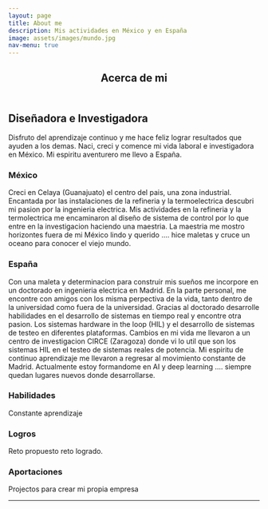 ```yaml
---
layout: page
title: About me
description: Mis actividades en México y en España
image: assets/images/mundo.jpg
nav-menu: true
---
```


<!-- Main -->
<div id="main" class="alt">

<!-- One -->
<section id="one">
	<div class="inner">
	<header class="major">
	<h1>Acerca de mi</h1>
	</header>

<!-- Content -->
<h2 id="content">Diseñadora e Investigadora</h2>
	<p>Disfruto del aprendizaje continuo y me hace feliz lograr resultados que ayuden a los demas. 		Naci, creci y comence mi vida laboral e investigadora en México. Mi espiritu aventurero me 		llevo a España.
	</p>

<div class="row">
	<div class="6u 12u$(small)">
	<h3>México</h3>
	<p> 
	Creci en Celaya (Guanajuato) el centro del pais, una zona industrial. Encantada por las instalaciones de la refineria y la termoelectrica descubri mi pasion por la ingenieria electrica. Mis actividades en la refineria y la termolectrica me encaminaron al diseño de sistema de control por lo que entre en la investigacion haciendo una maestria. La maestria me mostro horizontes fuera de mi México lindo y querido .... hice maletas y cruce un oceano para conocer el viejo mundo. 
	</p>
	</div>
	<div class="6u$ 12u$(small)">
	<h3>España</h3>
	<p> 
Con una maleta y determinacion para construir mis sueños me incorpore en un doctorado en ingenieria electrica en Madrid. En la parte personal, me encontre con amigos con los misma perpectiva de la vida, tanto dentro de la universidad como fuera de la universidad. Gracias al doctorado desarrolle habilidades en el desarrollo de sistemas en tiempo real y encontre otra pasion. Los sistemas hardware in the loop (HIL) y el desarrollo de sistemas de testeo en diferentes plataformas. Cambios en mi vida me llevaron a un centro de investigacion CIRCE (Zaragoza) donde vi lo util que son los sistemas HIL en el testeo de sistemas reales de potencia. Mi espiritu de continuo aprendizaje me llevaron a regresar al movimiento constante de Madrid. Actualmente estoy formandome en AI y deep learning .... siempre quedan lugares nuevos donde desarrollarse.
	</p>
	</div>
	<!-- Break -->
	<div class="4u 12u$(medium)">
		<h3>Habilidades</h3>
		<p>Constante aprendizaje</p>
	</div>
	<div class="4u 12u$(medium)">
		<h3>Logros</h3>
		<p>Reto propuesto reto logrado.</p>
	</div>
	<div class="4u$ 12u$(medium)">
		<h3>Aportaciones</h3>
		<p>Projectos para crear mi propia empresa</p>
	</div>
</div>

<hr class="major" />

</div>
</section>

</div>
